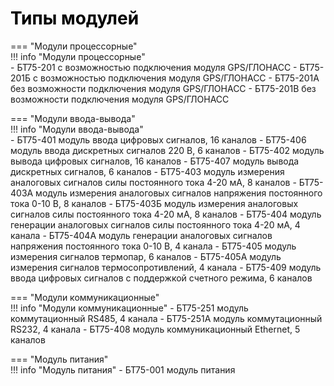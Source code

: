# <span style="color:black">Типы модулей</span>
=== "Модули процессорные"   
    !!! info "Модули процессорные"   
        - БТ75-201 с возможностью подключения модуля GPS/ГЛОНАСС
        - БТ75-201Б с возможностью подключения модуля GPS/ГЛОНАСС
        - БТ75-201А без возможности подключения модуля GPS/ГЛОНАСС
        - БТ75-201В без возможности подключения модуля GPS/ГЛОНАСС

=== "Модули ввода-вывода"   
    !!! info "Модули ввода-вывода"   
        - БТ75-401 модуль ввода цифровых сигналов, 16 каналов
        - БТ75-406 модуль ввода дискретных сигналов 220 В, 6 каналов
        - БТ75-402 модуль вывода цифровых сигналов, 16 каналов
        - БТ75-407 модуль вывода дискретных сигналов, 6 каналов
        - БТ75-403 модуль измерения аналоговых сигналов силы постоянного тока 4-20 мА, 8 каналов
        - БТ75-403А модуль измерения аналоговых сигналов напряжения постоянного тока 0-10 В, 8 каналов
        - БТ75-403Б модуль измерения аналоговых сигналов силы постоянного тока 4-20 мА, 8 каналов
        - БТ75-404 модуль генерации аналоговых сигналов силы постоянного тока 4-20 мА, 4 канала
        - БТ75-404А модуль генерации аналоговых сигналов напряжения постоянного тока 0-10 В, 4 канала
        - БТ75-405 модуль измерения сигналов термопар, 6 каналов
        - БТ75-405А модуль измерения сигналов термосопротивлений, 4 канала
        - БТ75-409 модуль ввода цифровых сигналов с поддержкой счетного режима, 6 каналов
        

=== "Модули коммуникационные"   
    !!! info "Модули коммуникационные" 
        - БТ75-251 модуль коммутационный RS485, 4 канала
        - БТ75-251А модуль коммутационный RS232, 4 канала
        - БТ75-408 модуль коммуникационный Ethernet, 5 каналов


=== "Модуль питания"   
    !!! info "Модуль питания"
        - БТ75-001 модуль питания


